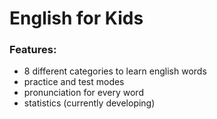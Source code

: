 # English for Kids

### Features:
- 8 different categories to learn english words
- practice and test modes
- pronunciation for every word
- statistics (currently developing)
